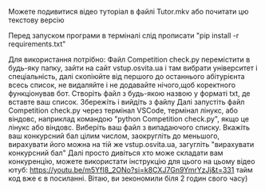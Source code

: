 Можете подивитися відео туторіал в файлі Tutor.mkv або почитати цю текстову версію

Перед запуском програми в терміналі слід прописати "pip install -r requirements.txt"

Для використання потрібно:
Файл Competition check.py перемістити в будь-яку папку, зайти на сайт vstup.osvita.ua і там вибрати університет і спеціальність,
далі скопіюйте від першого до останнього абітурієнта всесь список,
не видаляйте і не додавайте нічого,щоб коректного функціонував бот.
Створіть файл з будь-якою назвою у форматі txt, де вставте ваш список.
Збережіть і вийдіть з файлу
Далі запустіть файл Competition check.py через термінал VSCode, термінал лінукс, або віндовс, наприклад командою "python Competition check.py", якщо це лінукс або віндовс.
Виберіть ваш файл з випадаючого списку.
Вкажіть ваш конкурсний бал цілим числом, заокругліть до меньшого, вирахувати його можна на тій же vstup.osvita.ua, загугліть "вирахувати конкурсний бал"
Далі просто дивіться хто може складати вам конкуренцію, можете використати інструкцію для цього на цьому відео ютуб: https://youtu.be/m5YfI8_2ONo?si=k8CXJ7Gn9YmrYzJj&t=331 тайм код вже є в посиланні.
Вітаю, ви зекономили біля 2 годин свого часу)
